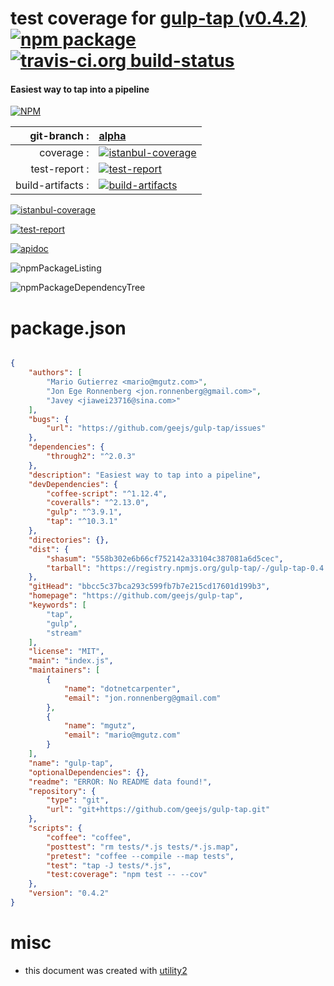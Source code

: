 # test coverage for  [gulp-tap (v0.4.2)](https://github.com/geejs/gulp-tap)  [![npm package](https://img.shields.io/npm/v/npmtest-gulp-tap.svg?style=flat-square)](https://www.npmjs.org/package/npmtest-gulp-tap) [![travis-ci.org build-status](https://api.travis-ci.org/npmtest/node-npmtest-gulp-tap.svg)](https://travis-ci.org/npmtest/node-npmtest-gulp-tap)
#### Easiest way to tap into a pipeline

[![NPM](https://nodei.co/npm/gulp-tap.png?downloads=true)](https://www.npmjs.com/package/gulp-tap)

| git-branch : | [alpha](https://github.com/npmtest/node-npmtest-gulp-tap/tree/alpha)|
|--:|:--|
| coverage : | [![istanbul-coverage](https://npmtest.github.io/node-npmtest-gulp-tap/build/coverage.badge.svg)](https://npmtest.github.io/node-npmtest-gulp-tap/build/coverage.html/index.html)|
| test-report : | [![test-report](https://npmtest.github.io/node-npmtest-gulp-tap/build/test-report.badge.svg)](https://npmtest.github.io/node-npmtest-gulp-tap/build/test-report.html)|
| build-artifacts : | [![build-artifacts](https://npmtest.github.io/node-npmtest-gulp-tap/glyphicons_144_folder_open.png)](https://github.com/npmtest/node-npmtest-gulp-tap/tree/gh-pages/build)|

[![istanbul-coverage](https://npmtest.github.io/node-npmtest-gulp-tap/build/screenCapture.buildCustomOrg.browser.coverage.html.png)](https://npmtest.github.io/node-npmtest-gulp-tap/build/coverage.html/index.html)

[![test-report](https://npmtest.github.io/node-npmtest-gulp-tap/build/screenCapture.buildCustomOrg.browser.%252Fhome%252Ftravis%252Fbuild%252Fnpmtest%252Fnode-npmtest-gulp-tap%252Ftmp%252Fbuild%252Ftest-report.html.png)](https://npmtest.github.io/node-npmtest-gulp-tap/build/test-report.html)

[![apidoc](https://npmdoc.github.io/node-npmdoc-gulp-tap/build/screenCapture.buildApidoc.browser.%252Fhome%252Ftravis%252Fbuild%252Fnpmdoc%252Fnode-npmdoc-gulp-tap%252Ftmp%252Fbuild%252Fapidoc.html.png)](https://npmdoc.github.io/node-npmdoc-gulp-tap/build/apidoc.html)

![npmPackageListing](https://npmtest.github.io/node-npmtest-gulp-tap/build/screenCapture.npmPackageListing.svg)

![npmPackageDependencyTree](https://npmtest.github.io/node-npmtest-gulp-tap/build/screenCapture.npmPackageDependencyTree.svg)



# package.json

```json

{
    "authors": [
        "Mario Gutierrez <mario@mgutz.com>",
        "Jon Ege Ronnenberg <jon.ronnenberg@gmail.com>",
        "Javey <jiawei23716@sina.com>"
    ],
    "bugs": {
        "url": "https://github.com/geejs/gulp-tap/issues"
    },
    "dependencies": {
        "through2": "^2.0.3"
    },
    "description": "Easiest way to tap into a pipeline",
    "devDependencies": {
        "coffee-script": "^1.12.4",
        "coveralls": "^2.13.0",
        "gulp": "^3.9.1",
        "tap": "^10.3.1"
    },
    "directories": {},
    "dist": {
        "shasum": "558b302e6b66cf752142a33104c387081a6d5cec",
        "tarball": "https://registry.npmjs.org/gulp-tap/-/gulp-tap-0.4.2.tgz"
    },
    "gitHead": "bbcc5c37bca293c599fb7b7e215cd17601d199b3",
    "homepage": "https://github.com/geejs/gulp-tap",
    "keywords": [
        "tap",
        "gulp",
        "stream"
    ],
    "license": "MIT",
    "main": "index.js",
    "maintainers": [
        {
            "name": "dotnetcarpenter",
            "email": "jon.ronnenberg@gmail.com"
        },
        {
            "name": "mgutz",
            "email": "mario@mgutz.com"
        }
    ],
    "name": "gulp-tap",
    "optionalDependencies": {},
    "readme": "ERROR: No README data found!",
    "repository": {
        "type": "git",
        "url": "git+https://github.com/geejs/gulp-tap.git"
    },
    "scripts": {
        "coffee": "coffee",
        "posttest": "rm tests/*.js tests/*.js.map",
        "pretest": "coffee --compile --map tests",
        "test": "tap -J tests/*.js",
        "test:coverage": "npm test -- --cov"
    },
    "version": "0.4.2"
}
```



# misc
- this document was created with [utility2](https://github.com/kaizhu256/node-utility2)
